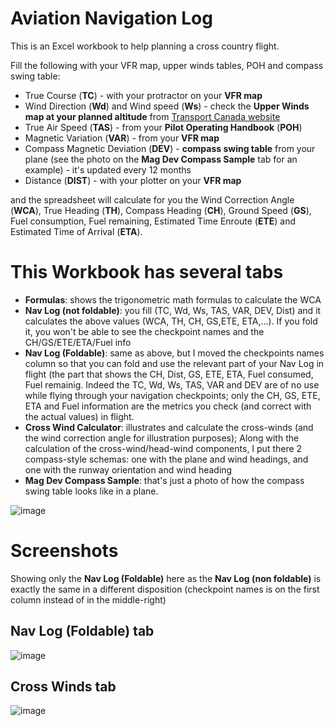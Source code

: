 # Aviation Navigation Log

This is an Excel  workbook to help planning a cross country flight.

Fill the following with your VFR map, upper winds tables, POH and compass swing table:

- True Course (**TC**) - with your protractor on your **VFR map**
- Wind Direction (**Wd**) and Wind speed (**Ws**) - check the **Upper Winds map at your planned altitude** from [Transport Canada website](https://flightplanning.navcanada.ca/cgi-bin/CreePage.pl?Langue=anglais&NoSession=NS_Inconnu&Page=Fore-obs%2Ffd-text&TypeDoc=html)
- True Air Speed (**TAS**) - from your **Pilot Operating Handbook** (**POH**)
- Magnetic Variation (**VAR**) - from your **VFR map**
- Compass Magnetic Deviation (**DEV**) - **compass swing table** from your plane (see the photo on the **Mag Dev Compass Sample** tab for an example) - it's updated every 12 months
- Distance (**DIST**) - with your plotter on your **VFR map**

and the spreadsheet will calculate for you the Wind Correction Angle (**WCA**), True Heading (**TH**), Compass Heading (**CH**), Ground Speed (**GS**), Fuel consumption, Fuel remaining, Estimated Time Enroute (**ETE**) and Estimated Time of Arrival (**ETA**).

# This Workbook has several tabs

- **Formulas**: shows the trigonometric math formulas to calculate the WCA
- **Nav Log (not foldable)**: you fill (TC, Wd, Ws, TAS, VAR, DEV, Dist) and it calculates the above values (WCA, TH, CH, GS,ETE, ETA,...). If you fold it, you won't be able to see the checkpoint names and the CH/GS/ETE/ETA/Fuel info
- **Nav Log (Foldable)**: same as above, but I moved the checkpoints names column so that you can fold and use the relevant part of your Nav Log  in flight (the part that shows the CH, Dist, GS, ETE, ETA, Fuel consumed, Fuel remainig. Indeed the TC, Wd, Ws, TAS, VAR and DEV are of no use while flying through your navigation checkpoints; only the CH, GS, ETE, ETA and Fuel information are the metrics you check (and correct with the actual values) in flight.
- **Cross Wind Calculator**: illustrates and calculate the cross-winds (and the wind correction angle for illustration purposes); Along with the calculation of the cross-wind/head-wind components, I put there 2 compass-style schemas: one with the plane and wind headings, and one with the runway orientation and wind heading
- **Mag Dev Compass Sample**: that's just a photo of how the compass swing table looks like in a plane.

![image](https://user-images.githubusercontent.com/33433229/152469497-25c7a614-06dc-48c0-a4a4-f1ffc709a249.png)

# Screenshots

Showing only the **Nav Log (Foldable)** here as the **Nav Log (non foldable)** is exactly the same in a different disposition (checkpoint names is on the first column instead of in the middle-right)

## Nav Log (Foldable) tab

![image](https://user-images.githubusercontent.com/33433229/152470388-bad3fa2c-ba66-42e0-bac4-dd4f7daad7e5.png)

## Cross Winds tab

![image](https://user-images.githubusercontent.com/33433229/152625600-6da9d814-05f6-43f7-9094-035be891522c.png)
